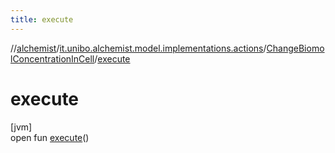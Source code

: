 ```yaml
---
title: execute
---
```

//[alchemist](../../../index.html)/[it.unibo.alchemist.model.implementations.actions](../index.html)/[ChangeBiomolConcentrationInCell](index.html)/[execute](execute.html)



# execute



[jvm]\
open fun [execute](execute.html)()




